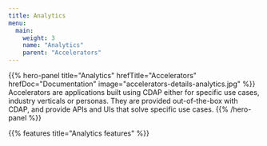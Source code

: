 ```yaml
---
title: Analytics
menu:
  main:
    weight: 3
    name: "Analytics"
    parent: "Accelerators"
---
```


{{% hero-panel title="Analytics" hrefTitle="Accelerators" hrefDoc="Documentation" image="accelerators-details-analytics.jpg" %}}
Accelerators are applications built using CDAP either for specific use cases, industry verticals or personas.
They are provided out-of-the-box with CDAP, and provide APIs and UIs that solve specific use cases.
{{% /hero-panel %}}

{{% features title="Analytics features" %}}

